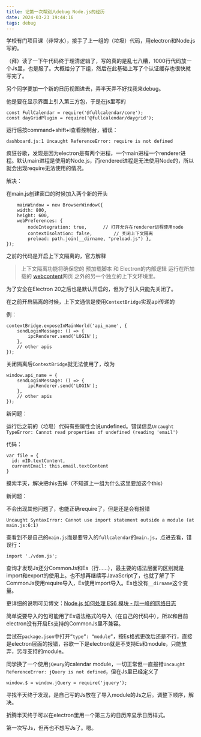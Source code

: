 ```yaml
---
title: 记第一次帮别人debug Node.js的经历
date: 2024-03-23 19:44:16
tags: debug
---
```

学校有门项目课（非常水），接手了上一组的（垃圾）代码，用electron和Node.js写的。

（拜）读了一下午代码终于理清逻辑了，写的真的是乱七八糟，1000行代码放一个Js里，也是服了。大概给分了下组，然后在此基础上写了个认证缓存也很快就写完了。

另个同学要加一个新的日历视图进去，弄半天弄不好找我来debug。

他是要在显示界面上引入第三方包，于是在js里写的

```
const FullCalendar = require('@fullcalendar/core');
const dayGridPlugin = require('@fullcalendar/daygrid');
```

运行后按command+shift+i查看控制台，错误：

`dashboard.js:1 Uncaught ReferenceError: require is not defined`

疯狂谷歌，发现是因为electron是有两个进程，一个main进程一个renderer进程。默认main进程是使用的Node.js，而rendered进程是无法使用Node的，所以就会出现require无法使用的情况。

解决：

在main.js创建窗口的时候加入两个新的开头
```
	mainWindow = new BrowserWindow({
    width: 800,
    height: 600,
    webPreferences: { 
		nodeIntegration: true,		// 打开允许在renderer进程使用node
        contextIsolation: false,		// 关闭上下文隔离
        preload: path.join(__dirname, "preload.js") },
});

```
之前的代码是开启上下文隔离的，官方解释

> 上下文隔离功能将确保您的 预加载脚本 和 Electron的内部逻辑 运行在所加载的 [webcontent](https://www.electronjs.org/zh/docs/latest/api/web-contents)网页 之外的另一个独立的上下文环境里。

为了安全在Electron 20之后也是默认开启的，但为了引入只能先关闭了。

在之前开启隔离的时候，上下文通信是使用`ContextBridge`实现api传递的

例：
```
contextBridge.exposeInMainWorld('api_name', {
    sendLoginMessage: () => {
        ipcRenderer.send('LOGIN');
    },
	// other apis
});

```
关闭隔离后`ContextBridge`就无法使用了，改为
```
window.api_name = {
    sendLoginMessage: () => {
        ipcRenderer.send('LOGIN');
    },
	// other apis
});
```

新问题：

运行后之前的（垃圾）代码有些属性会说undefined。错误信息`Uncaught TypeError: Cannot read properties of undefined (reading 'email')`

代码：
```
var file = {
  id: mID.textContent,
  currentEmail: this.email.textContent
}
```

摸索半天，解决把this去掉（不知道上一组为什么这里要加这个this）

新问题：

不会出现其他问题了，也能正确require了，但是还是会有报错

`Uncaught SyntaxError: Cannot use import statement outside a module (at main.js:6:1)`

查看到不是自己的`main.js`而是要导入的`fullcalendar`的`main.js`，点进去看，错误行：

```
import './vdom.js';
```

查询才发现Js还分CommonJs和Es（行……），最主要的语法层面的区别就是import和export的使用上。也不想再继续写JavaScript了，也就了解了下CommonJs使用require导入，Es使用import导入。Es也没有`__dirname`这个变量。

更详细的说明可见博文：[Node.js 如何处理 ES6 模块 - 阮一峰的网络日志](https://www.ruanyifeng.com/blog/2020/08/how-nodejs-use-es6-module.html)

简单说要导入的包可能用了Es语法格式的导入（在自己的代码中），所以和目前electron没有开启Es支持的CommonJs里不兼容。

尝试在`package.json`中打开`”type”: “module”`，按Es格式更改后还是不行，直接是electron层面的报错，谷歌一下是electron就是不支持Es和module，只能放弃，另寻支持的module。

同学换了一个使用`jQeury`的calendar module，一切正常但一直报错`Uncaught ReferenceError: jQuery is not defined`，但在Js里已经定义了

```
window.$ = window.jQuery = require('jquery');
```

寻找半天终于发现，是自己写的Js放在了导入module的Js之后。调整下顺序，解决。

折腾半天终于可以在electron里用一个第三方的日历库显示日历样式。

第一次写Js，但再也不想写Js了。嗯。

